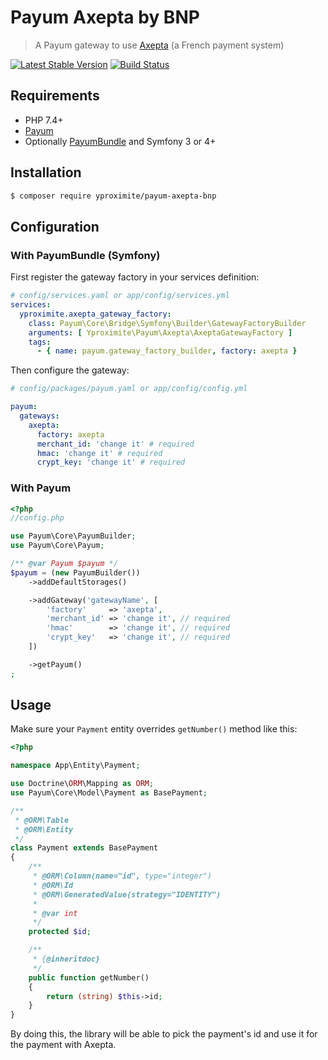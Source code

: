 # Payum Axepta by BNP

> A Payum gateway to use [Axepta](https://docs.axepta.bnpparibas/display/DOCBNP/Documentation+Axepta+BNP+Paribas+-++Home) (a French payment system)

[![Latest Stable Version](https://poser.pugx.org/yproximite/payum-axepta-bnp/version)](https://packagist.org/packages/yproximite/payum-axepta-bnp)
[![Build Status](https://travis-ci.com/Yproximite/payum-axepta-bnp.svg?token=pNBs2oaRpfxdyhqWf28h&branch=master)](https://travis-ci.com/Yproximite/payum-axepta-bnp)

## Requirements

- PHP 7.4+
- [Payum](https://github.com/Payum/Payum)
- Optionally [PayumBundle](https://github.com/Payum/PayumBundle) and Symfony 3 or 4+

## Installation

```bash
$ composer require yproximite/payum-axepta-bnp
```

## Configuration

### With PayumBundle (Symfony)

First register the gateway factory in your services definition:

```yaml
# config/services.yaml or app/config/services.yml
services:
  yproximite.axepta_gateway_factory:
    class: Payum\Core\Bridge\Symfony\Builder\GatewayFactoryBuilder
    arguments: [ Yproximite\Payum\Axepta\AxeptaGatewayFactory ]
    tags:
      - { name: payum.gateway_factory_builder, factory: axepta }
```

Then configure the gateway:

```yaml
# config/packages/payum.yaml or app/config/config.yml

payum:
  gateways:
    axepta:
      factory: axepta
      merchant_id: 'change it' # required
      hmac: 'change it' # required
      crypt_key: 'change it' # required
```

### With Payum

```php
<?php
//config.php

use Payum\Core\PayumBuilder;
use Payum\Core\Payum;

/** @var Payum $payum */
$payum = (new PayumBuilder())
    ->addDefaultStorages()

    ->addGateway('gatewayName', [
        'factory'     => 'axepta',
        'merchant_id' => 'change it', // required
        'hmac'        => 'change it', // required
        'crypt_key'   => 'change it', // required
    ])

    ->getPayum()
;
```

## Usage

Make sure your `Payment` entity overrides `getNumber()` method like this:

```php
<?php

namespace App\Entity\Payment;

use Doctrine\ORM\Mapping as ORM;
use Payum\Core\Model\Payment as BasePayment;

/**
 * @ORM\Table
 * @ORM\Entity
 */
class Payment extends BasePayment
{
    /**
     * @ORM\Column(name="id", type="integer")
     * @ORM\Id
     * @ORM\GeneratedValue(strategy="IDENTITY")
     *
     * @var int
     */
    protected $id;

    /**
     * {@inheritdoc}
     */
    public function getNumber()
    {
        return (string) $this->id;
    }
}
```

By doing this, the library will be able to pick the payment's id and use it for the payment with Axepta.
